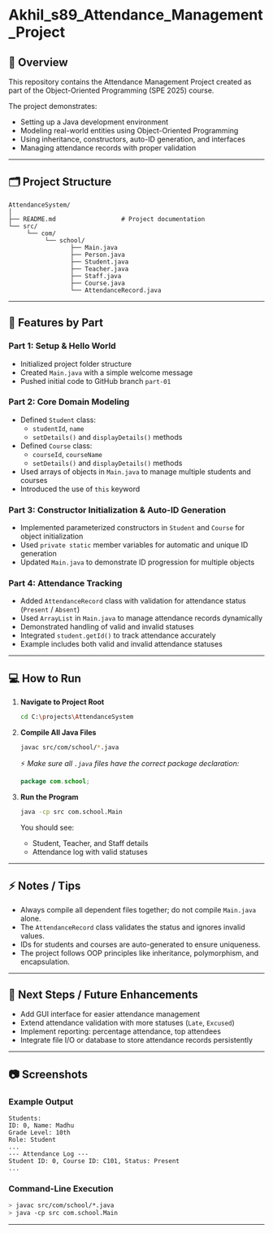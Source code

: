 # Akhil_s89_Attendance_Management_Project

## 📖 Overview

This repository contains the Attendance Management Project created as part of the Object-Oriented Programming (SPE 2025) course.

The project demonstrates:
- Setting up a Java development environment
- Modeling real-world entities using Object-Oriented Programming
- Using inheritance, constructors, auto-ID generation, and interfaces
- Managing attendance records with proper validation

---

## 🗂 Project Structure
```
AttendanceSystem/
│
├── README.md                  # Project documentation
└── src/
     └── com/
          └── school/
                 ├── Main.java
                 ├── Person.java
                 ├── Student.java
                 ├── Teacher.java
                 ├── Staff.java
                 ├── Course.java
                 └── AttendanceRecord.java
```

---

## 🚀 Features by Part

### Part 1: Setup & Hello World
- Initialized project folder structure
- Created `Main.java` with a simple welcome message
- Pushed initial code to GitHub branch `part-01`

### Part 2: Core Domain Modeling
- Defined `Student` class:
  - `studentId`, `name`
  - `setDetails()` and `displayDetails()` methods
- Defined `Course` class:
  - `courseId`, `courseName`
  - `setDetails()` and `displayDetails()` methods
- Used arrays of objects in `Main.java` to manage multiple students and courses
- Introduced the use of `this` keyword

### Part 3: Constructor Initialization & Auto-ID Generation
- Implemented parameterized constructors in `Student` and `Course` for object initialization
- Used `private static` member variables for automatic and unique ID generation
- Updated `Main.java` to demonstrate ID progression for multiple objects

### Part 4: Attendance Tracking
- Added `AttendanceRecord` class with validation for attendance status (`Present` / `Absent`)
- Used `ArrayList` in `Main.java` to manage attendance records dynamically
- Demonstrated handling of valid and invalid statuses
- Integrated `student.getId()` to track attendance accurately
- Example includes both valid and invalid attendance statuses

---

## 💻 How to Run

1. **Navigate to Project Root**
   ```bash
   cd C:\projects\AttendanceSystem
   ```

2. **Compile All Java Files**
   ```bash
   javac src/com/school/*.java
   ```
   ⚡ *Make sure all `.java` files have the correct package declaration:*
   ```java
   package com.school;
   ```

3. **Run the Program**
   ```bash
   java -cp src com.school.Main
   ```

   You should see:
   - Student, Teacher, and Staff details
   - Attendance log with valid statuses

---

## ⚡ Notes / Tips

- Always compile all dependent files together; do not compile `Main.java` alone.
- The `AttendanceRecord` class validates the status and ignores invalid values.
- IDs for students and courses are auto-generated to ensure uniqueness.
- The project follows OOP principles like inheritance, polymorphism, and encapsulation.

---

## 🌟 Next Steps / Future Enhancements

- Add GUI interface for easier attendance management
- Extend attendance validation with more statuses (`Late`, `Excused`)
- Implement reporting: percentage attendance, top attendees
- Integrate file I/O or database to store attendance records persistently

---

## 📷 Screenshots

### Example Output
```
Students:
ID: 0, Name: Madhu
Grade Level: 10th
Role: Student
...
--- Attendance Log ---
Student ID: 0, Course ID: C101, Status: Present
...
```

### Command-Line Execution
```bash
> javac src/com/school/*.java
> java -cp src com.school.Main
```

---
